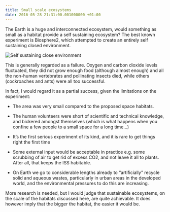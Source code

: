```yaml
---
title: Small scale ecosystems
date: 2016-05-28 21:31:00.001000000 +01:00
---
```


The Earth is a huge and interconnected ecosystem, would something as small as a habitat provide a self sustaining ecosystem? The best known experiment is Biosphere2, which attempted to create an entirely self sustaining closed environment.

![Self sustaining close environment](https://4.bp.blogspot.com/-MQcKqKZMFW4/V0n_3-m3skI/AAAAAAAAAGM/s2I7b5ouSQQVASFgp27WQxQqWUaAYv28wCLcB/s1600/bio2_2.jpg)

This is generally regarded as a failure. Oxygen and carbon dioxide levels fluctuated, they did not grow enough food (although almost enough) and all the non-human vertebrates and pollinating insects died, while others (cockroaches and ants) were all too successful.

In fact, I would regard it as a partial success, given the limitations on the experiment:

- The area was very small compared to the proposed space habitats.

- The human volunteers were short of scientific and technical knowledge, and bickered amongst themselves (which is what happens when you confine a few people to a small space for a long time…)

- It’s the first serious experiment of its kind, and it is rare to get things right the first time

- Some external input would be acceptable in practice e.g. some scrubbing of air to get rid of excess CO2, and not leave it all to plants. After all, that keeps the ISS habitable.

- On Earth we go to considerable lengths already to “artificially” recycle solid and aqueous wastes, particularly in urban areas in the developed world, and the environmental pressures to do this are increasing.

More research is needed, but I would judge that sustainable ecosystems, on the scale of the habitats discussed here, are quite achievable. It does however imply that the bigger the habitat, the easier it would be.
